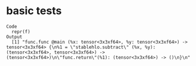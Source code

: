 # basic tests

    Code
      repr(f)
    Output
      [1] "func.func @main (%x: tensor<3x3xf64>, %y: tensor<3x3xf64>) -> tensor<3x3xf64> {\n%1 = \"stablehlo.subtract\" (%x, %y): (tensor<3x3xf64>, tensor<3x3xf64>) -> (tensor<3x3xf64>)\n\"func.return\"(%1): (tensor<3x3xf64>) -> ()\n}\n"

